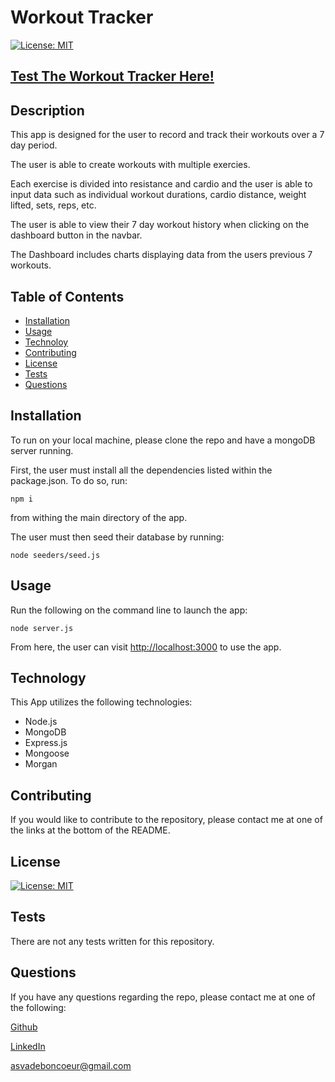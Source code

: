 # Workout Tracker


[![License: MIT](https://img.shields.io/badge/License-MIT-blue)](https://opensource.org/licenses/MIT)





## [Test The Workout Tracker Here!](https://infinite-journey-27278.herokuapp.com/)



## Description

This app is designed for the user to record and track their workouts over a 7 day period.

The user is able to create workouts with multiple exercies.

Each exercise is divided into resistance and cardio and the user is able to input data such as individual workout durations, cardio distance, weight lifted, sets, reps, etc. 

The user is able to view their 7 day workout history when clicking on the dashboard button in the navbar. 

The Dashboard includes charts displaying data from the users previous 7 workouts.





## Table of Contents

- [Installation](#installation)
- [Usage](#usage)
- [Technoloy](#technology)
- [Contributing](#contributing)
- [License](#license)
- [Tests](#test)
- [Questions](#questions)



## Installation

 To run on your local machine, please clone the repo and have a mongoDB server running. 

 First, the user must install all the dependencies listed within the package.json. To do so, run:

 ```
 npm i
 ```

 from withing the main directory of the app.

 The user must then seed their database by running:

 ```
 node seeders/seed.js
 ```



## Usage

Run the following on the command line to launch the app:

```
node server.js
```

From here, the user can visit [http://localhost:3000](http://localhost:3000/) to use the app.



## Technology

This App utilizes the following technologies:

  - Node.js
  - MongoDB
  - Express.js
  - Mongoose
  - Morgan



## Contributing

If you would like to contribute to the repository, please contact me at one of the links at the bottom of the README.



## License

[![License: MIT](https://img.shields.io/badge/License-MIT-blue)](https://opensource.org/licenses/MIT)



## Tests

  There are not any tests written for this repository.



## Questions

  If you have any questions regarding the repo, please contact me at one of the following:
    
  [Github](https://github.com/Alexva397)

  [LinkedIn](https://www.linkedin.com/in/alexander-vadeboncoeur-287039aa/)

  [asvadeboncoeur@gmail.com](mailto:asvadeboncoeur@gmail.com)